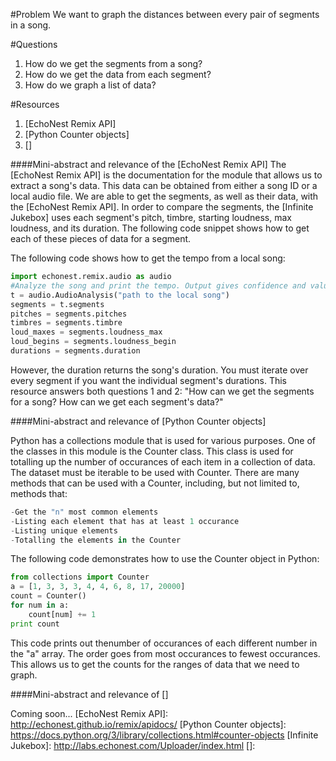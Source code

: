 #Problem
We want to graph the distances between every pair of segments in a song.

#Questions
1. How do we get the segments from a song?
2. How do we get the data from each segment?
3. How do we graph a list of data?

#Resources
1. [EchoNest Remix API]
2. [Python Counter objects]
3. []

####Mini-abstract and relevance of the [EchoNest Remix API]
 The [EchoNest Remix API] is the documentation for the module that allows us to extract a song's data.  This data can be obtained from either a song ID or a local audio file.  We are able to get the segments, as well as their data, with the [EchoNest Remix API].  In order to compare the segments, the [Infinite Jukebox] uses each segment's pitch, timbre, starting loudness, max loudness, and its duration.  The following code snippet shows how to get each of these pieces of data for a segment.
 
 The following code shows how to get the tempo from a local song:
 ```python
 import echonest.remix.audio as audio
 #Analyze the song and print the tempo. Output gives confidence and value.
 t = audio.AudioAnalysis("path to the local song")
 segments = t.segments
 pitches = segments.pitches
 timbres = segments.timbre
 loud_maxes = segments.loudness_max
 loud_begins = segments.loudness_begin
 durations = segments.duration
 ```
 However, the duration returns the song's duration.  You must iterate over 
 every segment if you want the individual segment's durations.  This resource
 answers both questions 1 and 2:  "How can we get the segments for a song?  How can 
 we get each segment's data?"
 
 
####Mini-abstract and relevance of [Python Counter objects]

Python has a collections module that is used for various purposes.  One of
the classes in this module is the Counter class.  This class is used for
totalling up the number of occurances of each item in a collection of data.
The dataset must be iterable to be used with Counter.  There are many methods
that can be used with a Counter, including, but not limited to, methods that:
```python
-Get the "n" most common elements
-Listing each element that has at least 1 occurance
-Listing unique elements
-Totalling the elements in the Counter
```

The following code demonstrates how to use the Counter object in Python:
 
 ```python
 from collections import Counter
 a = [1, 3, 3, 3, 4, 4, 6, 8, 17, 20000]
 count = Counter()
 for num in a:
     count[num] += 1
 print count
 ```
 This code prints out thenumber of occurances of each different number
 in the "a" array.  The order goes from most occurances to fewest occurances.
 This allows us to get the counts for the ranges of data that we need to graph.
 
####Mini-abstract and relevance of []
 
 Coming soon...
 [EchoNest Remix API]: http://echonest.github.io/remix/apidocs/
 [Python Counter objects]: https://docs.python.org/3/library/collections.html#counter-objects
 [Infinite Jukebox]: http://labs.echonest.com/Uploader/index.html
 []: 
